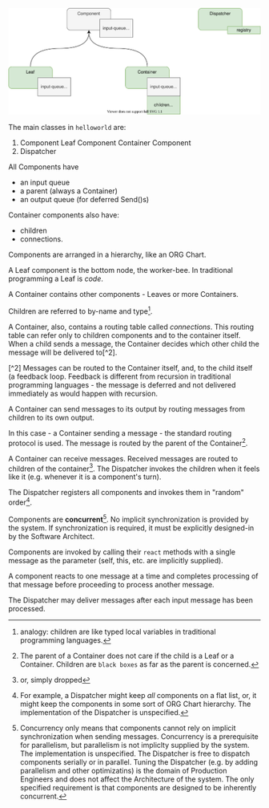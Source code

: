 ![Classes](./design-Class%20inheritance.svg)

The main classes in `helloworld` are:
1. Component
	Leaf Component
	Container Component
1. Dispatcher

All Components have
- an input queue
- a parent (always a Container)
- an output queue (for deferred Send()s)

Container components also have:
- children
- connections.

Components are arranged in a hierarchy, like an ORG Chart.

A Leaf component is the bottom node, the worker-bee.  In traditional programming a Leaf is *code*.

A Container contains other components - Leaves or more Containers.

Children are referred to by-name and type[^1].

[^1]: analogy: children are like typed local variables in traditional programming languages.

A Container, also, contains a routing table called *connections*.  This routing table can refer only to children components and to the container itself.  When a child sends a message, the Container decides which other child the message will be delivered to[^2].

[^2] Messages can be routed to the Container itself, and, to the child itself (a feedback loop.  Feedback is different from recursion in traditional programming languages - the message is deferred and not delivered immediately as would happen with recursion.

A Container can send messages to its output by routing messages from children to its own output.  

In this case - a Container sending a message - the standard routing protocol is used.  The message is routed by the parent of the Container[^3].

[^3]: The parent of a Container does not care if the child is a Leaf or a Container.  Children are `black boxes` as far as the parent is concerned.

A Container can receive messages.  Received messages are routed to children of the container[^4].  The Dispatcher invokes the children when it feels like it (e.g. whenever it is a component's turn).

[^4]: or, simply dropped

The Dispatcher registers all components and invokes them in "random" order[^5].

[^5]: For example, a Dispatcher might keep *all* components on a flat list, or, it might keep the components in some sort of ORG Chart hierarchy.  The implementation of the Dispatcher is unspecified.

Components are **concurrent**[^6].  No implicit synchronization is provided by the system. If synchronization is required, it must be explicitly designed-in by the Software Architect.

[^6]: Concurrency only means that components cannot rely on implicit synchronization when sending messages.  Concurrency is a prerequisite for parallelism, but parallelism is not impliclty supplied by the system.  The implementation is unspecified.  The Dispatcher is free to dispatch components serially or in parallel.  Tuning the Dispatcher (e.g. by adding parallelism and other optimizatins) is the domain of Production Engineers and does not affect the Architecture of the system.  The only specified requirement is that components are designed to be inherently concurrent.

Components are invoked by calling their `react` methods with a single message as the parameter (self, this, etc. are implicitly supplied).

A component reacts to one message at a time and completes processing of that message before proceeding to process another message.

The Dispatcher may deliver messages after each input message has been processed.